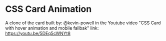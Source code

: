 # CSS Card Animation
A clone of the card built by: @kevin-powell
in the Youtube video "CSS Card with hover animation and mobile fallbak" link: https://youtu.be/5DEq5cWNYt8
